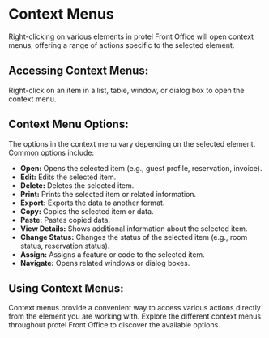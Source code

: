 # Context Menus

Right-clicking on various elements in protel Front Office will open context menus, offering a range of actions specific to the selected element.

## Accessing Context Menus:

Right-click on an item in a list, table, window, or dialog box to open the context menu.

## Context Menu Options:

The options in the context menu vary depending on the selected element. Common options include:

* **Open:**  Opens the selected item (e.g., guest profile, reservation, invoice).
* **Edit:**  Edits the selected item.
* **Delete:**  Deletes the selected item.
* **Print:**  Prints the selected item or related information.
* **Export:**  Exports the data to another format.
* **Copy:**  Copies the selected item or data.
* **Paste:** Pastes copied data.
* **View Details:**  Shows additional information about the selected item.
* **Change Status:** Changes the status of the selected item (e.g., room status, reservation status).
* **Assign:**  Assigns a feature or code to the selected item.
* **Navigate:**  Opens related windows or dialog boxes.

## Using Context Menus:

Context menus provide a convenient way to access various actions directly from the element you are working with. Explore the different context menus throughout protel Front Office to discover the available options.